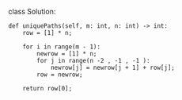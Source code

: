 class Solution:

    def uniquePaths(self, m: int, n: int) -> int:
        row = [1] * n;
        
        for i in range(m - 1):
            newrow = [1] * n;
            for j in range(n -2 , -1 , -1 ):
                newrow[j] = newrow[j + 1] + row[j];
            row = newrow;
        
        return row[0];
